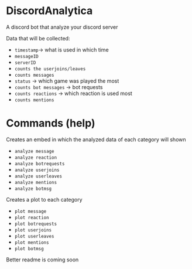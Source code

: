 # DiscordAnalytica
A discord bot that analyze your discord server 

Data that will be collected:

- `timestamp`-> what is used in which time
- `messageID`
- `serverID`
- `counts the userjoins/leaves`
- `counts messages`
- `status` -> which game was played the most
- `counts bot messages` -> bot requests
- `counts reactions` -> which reaction is used most
- `counts mentions`

# Commands (help)

Creates an embed in which the analyzed data of each category will shown
- `analyze message`
- `analyze reaction`
- `analyze botrequests`
- `analyze userjoins`
- `analyze userleaves`
- `analyze mentions`
- `analyze botmsg`

Creates a plot to each category 
- `plot message`
- `plot reaction`
- `plot botrequests`
- `plot userjoins`
- `plot userleaves`
- `plot mentions`
- `plot botmsg`


Better readme is coming soon
